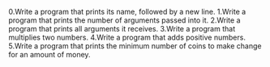 0.Write a program that prints its name, followed by a new line. 1.Write a program that prints the number of arguments passed into it. 2.Write a program that prints all arguments it receives. 3.Write a program that multiplies two numbers. 4.Write a program that adds positive numbers. 5.Write a program that prints the minimum number of coins to make change for an amount of money.
